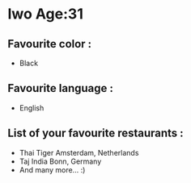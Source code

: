 # Iwo Age:31

## Favourite color :

- Black

## Favourite language :

- English

## List of your favourite restaurants :

- Thai Tiger Amsterdam, Netherlands
- Taj India Bonn, Germany
- And many more... :)
